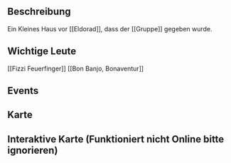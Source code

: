 ## Beschreibung
Ein Kleines Haus vor [[Eldorad]], dass der [[Gruppe]] gegeben wurde.

## Wichtige Leute
[[Fizzi Feuerfinger]]
[[Bon Banjo, Bonaventur]]

## Events


## Karte


## Interaktive Karte (Funktioniert nicht Online bitte ignorieren)

